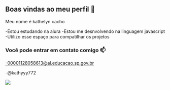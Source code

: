 ## Boas vindas ao meu perfil 👋

Meu nome é kathelyn cacho

-Estou estudando na alura
-Estou me desnvolvendo na linguagem javascript
-Utilizo esse espaço para compatilhar os projetos

### Você pode entrar em contato comigo 📫
-00001128058613@al.educacao.sp.gov.br

-@kathyyy772

![](https://media1.tenor.com/m/G9SeruPOqiIAAAAd/%D0%BF%D0%BB%D1%8F%D0%B6-beach.gif)
